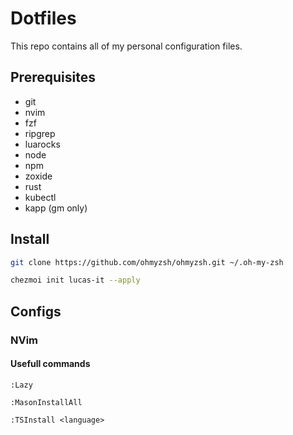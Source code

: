 # Dotfiles
This repo contains all of my personal configuration files.

## Prerequisites
- git
- nvim
- fzf
- ripgrep
- luarocks
- node
- npm
- zoxide
- rust
- kubectl
- kapp (gm only)

## Install
```bash
git clone https://github.com/ohmyzsh/ohmyzsh.git ~/.oh-my-zsh

chezmoi init lucas-it --apply
```

## Configs
### NVim
#### Usefull commands
``:Lazy``

``:MasonInstallAll``

``:TSInstall <language>``
